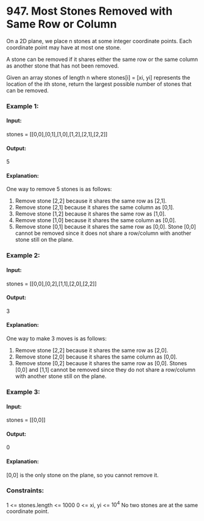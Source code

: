 # 947. Most Stones Removed with Same Row or Column
On a 2D plane, we place n stones at some integer coordinate points. Each coordinate point may have at most one stone.

A stone can be removed if it shares either the same row or the same column as another stone that has not been removed.

Given an array stones of length n where stones[i] = [xi, yi] represents the location of the ith stone, return the largest possible number of stones that can be removed.

### Example 1:
#### Input:
stones = [[0,0],[0,1],[1,0],[1,2],[2,1],[2,2]]
#### Output:
5
#### Explanation:
One way to remove 5 stones is as follows:
1. Remove stone [2,2] because it shares the same row as [2,1].
2. Remove stone [2,1] because it shares the same column as [0,1].
3. Remove stone [1,2] because it shares the same row as [1,0].
4. Remove stone [1,0] because it shares the same column as [0,0].
5. Remove stone [0,1] because it shares the same row as [0,0].
Stone [0,0] cannot be removed since it does not share a row/column with another stone still on the plane.

### Example 2:
#### Input:
stones = [[0,0],[0,2],[1,1],[2,0],[2,2]]
#### Output:
3
#### Explanation:
One way to make 3 moves is as follows:
1. Remove stone [2,2] because it shares the same row as [2,0].
2. Remove stone [2,0] because it shares the same column as [0,0].
3. Remove stone [0,2] because it shares the same row as [0,0].
Stones [0,0] and [1,1] cannot be removed since they do not share a row/column with another stone still on the plane.

### Example 3:
#### Input: 
stones = [[0,0]]
#### Output:
0
#### Explanation:
[0,0] is the only stone on the plane, so you cannot remove it.
 
### Constraints:
1 <= stones.length <= 1000
0 <= xi, yi <= $`10^4`$
No two stones are at the same coordinate point.


